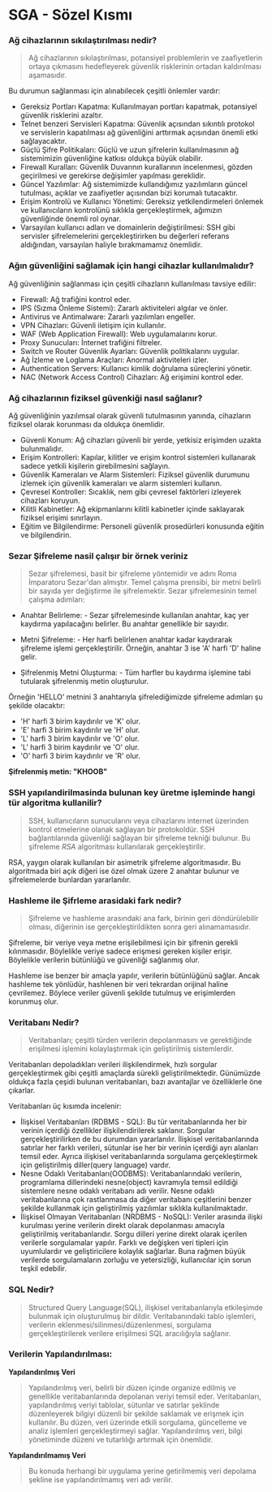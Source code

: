 # SGA - Sözel Kısmı

### Ağ cihazlarının sıkılaştırılması nedir?
> Ağ cihazlarının sıkılaştırılması, potansiyel problemlerin ve zaafiyetlerin ortaya çıkmasını hedefleyerek güvenlik risklerinin ortadan kaldırılması aşamasıdır.<br>


<super>Bu durumun sağlanması için alınabilecek çeşitli önlemler vardır:</super>
- Gereksiz Portları Kapatma:
  Kullanılmayan portları kapatmak, potansiyel güvenlik risklerini azaltır.
- Telnet benzeri Servisleri Kapatma:
  Güvenlik açısından sıkıntılı protokol ve servislerin kapatılması ağ güvenliğini arttırmak açısından önemli etki sağlayacaktır.
- Güçlü Şifre Politikaları:
  Güçlü ve uzun şifrelerin kullanılmasının ağ sistemimizin güvenliğine katkısı oldukça büyük olabilir.
- Firewall Kuralları:
  Güvenlik Duvarının kurallarının incelenmesi, gözden geçirilmesi ve gerekirse değişimler yapılması gereklidir.
- Güncel Yazılımlar:
  Ağ sistemimizde kullandığımız yazılımların güncel tutulması, açıklar ve zaafiyetler açısından bizi korumalı tutacaktır.
- Erişim Kontrolü ve Kullanıcı Yönetimi:
  Gereksiz yetkilendirmeleri önlemek ve kullanıcıların kontrolünü sıklıkla gerçekleştirmek, ağımızın güvenliğinde önemli rol oynar.
- Varsayılan kullanıcı adları ve domainlerin değiştirilmesi: 
  SSH gibi servisler şifrelemelerini gerçekleştirirken bu değerleri referans aldığından, varsayılan haliyle bırakmamamız önemlidir.
     
### Ağın güvenliğini sağlamak için hangi cihazlar kullanılmalıdır?
<super>Ağ güvenliğinin sağlanması için çeşitli cihazların kullanılması tavsiye edilir:</super>
- Firewall: Ağ trafiğini kontrol eder.
- IPS (Sızma Önleme Sistemi): Zararlı aktiviteleri algılar ve önler.
- Antivirus ve Antimalware: Zararlı yazılımları engeller.
- VPN Cihazları: Güvenli iletişim için kullanılır.
- WAF (Web Application Firewall): Web uygulamalarını korur.
- Proxy Sunucuları: İnternet trafiğini filtreler.
- Switch ve Router Güvenlik Ayarları: Güvenlik politikalarını uygular.
- Ağ İzleme ve Loglama Araçları: Anormal aktiviteleri izler.
- Authentication Servers: Kullanıcı kimlik doğrulama süreçlerini yönetir.
- NAC (Network Access Control) Cihazları: Ağ erişimini kontrol eder.

### Ağ cihazlarının fiziksel güvenkiği nasıl sağlanır?
<super>Ağ güvenliğinin yazılımsal olarak güvenli tutulmasının yanında, cihazların fiziksel olarak korunması da oldukça önemlidir.</super>
- Güvenli Konum: Ağ cihazları güvenli bir yerde, yetkisiz erişimden uzakta bulunmalıdır.
- Erişim Kontrolleri: Kapılar, kilitler ve erişim kontrol sistemleri kullanarak sadece yetkili kişilerin girebilmesini sağlayın.
- Güvenlik Kameraları ve Alarm Sistemleri: Fiziksel güvenlik durumunu izlemek için güvenlik kameraları ve alarm sistemleri kullanın.
- Çevresel Kontroller: Sıcaklık, nem gibi çevresel faktörleri izleyerek cihazları koruyun.
- Kilitli Kabinetler: Ağ ekipmanlarını kilitli kabinetler içinde saklayarak fiziksel erişimi sınırlayın.
- Eğitim ve Bilgilendirme: Personeli güvenlik prosedürleri konusunda eğitin ve bilgilendirin.
### Sezar Şifreleme nasil çalışır bir örnek veriniz 
> Sezar şifrelemesi, basit bir şifreleme yöntemidir ve adını Roma İmparatoru Sezar'dan almıştır. Temel çalışma prensibi, bir metni belirli bir sayıda yer değiştirme ile şifrelemektir.
<super>Sezar şifrelemesinin temel çalışma adımları:</super>
- Anahtar Belirleme:
        - Sezar şifrelemesinde kullanılan anahtar, kaç yer kaydırma yapılacağını belirler. Bu anahtar genellikle bir sayıdır.

- Metni Şifreleme:
        - Her harfi belirlenen anahtar kadar kaydırarak şifreleme işlemi gerçekleştirilir. Örneğin, anahtar 3 ise 'A' harfi 'D' haline gelir.

- Şifrelenmiş Metni Oluşturma:
        - Tüm harfler bu kaydırma işlemine tabi tutularak şifrelenmiş metin oluşturulur.

Örneğin 'HELLO' metnini 3 anahtarıyla şifrelediğimizde şifreleme adımları şu şekilde olacaktır:

- 'H' harfi 3 birim kaydırılır ve 'K' olur.
- 'E' harfi 3 birim kaydırılır ve 'H' olur.
- 'L' harfi 3 birim kaydırılır ve 'O' olur.
- 'L' harfi 3 birim kaydırılır ve 'O' olur.
- 'O' harfi 3 birim kaydırılır ve 'R' olur.

<strong>Şifrelenmiş metin: "KHOOB"</strong>

### SSH yapılandirilmasinda bulunan key üretme işleminde hangi tür algoritma kullanilir?
> SSH, kullanıcıların sunucularını veya cihazlarını internet üzerinden kontrol etmelerine olanak sağlayan bir protokoldür. SSH bağlantılarında güvenliği sağlayan bir şifreleme tekniği bulunur. Bu şifreleme *RSA* algoritması kullanılarak gerçekleştirilir.


RSA, yaygın olarak kullanılan bir asimetrik şifreleme algoritmasıdır. Bu algoritmada biri açık diğeri ise özel olmak üzere 2 anahtar bulunur ve şifrelemelerde bunlardan yararlanılır.
### Hashleme ile Şifrleme arasidaki fark nedir?
> Şifreleme ve hashleme arasındaki ana fark, birinin geri döndürülebilir olması, diğerinin ise gerçekleştirildikten sonra geri alınamamasıdır.


Şifreleme, bir veriye veya metne erişilebilmesi için bir şifrenin gerekli kılınmasıdır. Böylelikle veriye sadece erişmesi gereken kişiler erişir. Böylelikle verilerin bütünlüğü ve güvenliği sağlanmış olur.

Hashleme ise benzer bir amaçla yapılır, verilerin bütünlüğünü sağlar. Ancak hashleme tek yönlüdür, hashlenen bir veri tekrardan orijinal haline çevrilemez. Böylece veriler güvenli şekilde tutulmuş ve erişimlerden korunmuş olur.

### Veritabanı Nedir?
> Veritabanları; çeşitli türden verilerin depolanmasını ve gerektiğinde erişilmesi işlemini kolaylaştırmak için geliştirilmiş sistemlerdir.


Veritabanları depoladıkları verileri ilişkilendirmek, hızlı sorgular gerçekleştirmek gibi çeşitli amaçlarda sürekli geliştirilmektedir. Günümüzde oldukça fazla çeşidi bulunan veritabanları, bazı avantajlar ve özelliklerle öne çıkarlar. 

Veritabanları üç kısımda incelenir: 

- İlişkisel Veritabanları (RDBMS - SQL): Bu tür veritabanlarında her bir verinin içerdiği özellikler ilişkilendirilerek saklanır. Sorgular gerçekleştirilirken de bu durumdan yararlanılır. İlişkisel veritabanlarında satırlar her farklı verileri, sütunlar ise her bir verinin içerdiği ayrı alanları temsil eder. Ayrıca ilişkisel veritabanlarında sorgulama gerçekleştirmek için geliştirilmiş diller(query language) vardır.
- Nesne Odaklı Veritabanları(OODBMS): Veritabanlarındaki verilerin, programlama dillerindeki nesne(object) kavramıyla temsil edildiği sistemlere nesne odaklı veritabanı adı verilir. Nesne odaklı veritabanlarına çok rastlanmasa da diğer veritabanı çeşitlerini benzer şekilde kullanmak için geliştirilmiş yazılımlar sıklıkla kullanılmaktadır.
- İlişkisel Olmayan Veritabanları (NRDBMS - NoSQL): Veriler arasında ilişki kurulması yerine verilerin direkt olarak depolanması amacıyla geliştirilmiş veritabanlarıdır. Sorgu dilleri yerine direkt olarak içerilen verilerle sorgulamalar yapılır. Farklı ve değişken veri tipleri için uyumlulardır ve geliştiricilere kolaylık sağlarlar. Buna rağmen büyük verilerde sorgulamaların zorluğu ve yetersizliği, kullanıcılar için sorun teşkil edebilir. 

### SQL Nedir?
> Structured Query Language(SQL), ilişkisel veritabanlarıyla etkileşimde bulunmak için oluşturulmuş bir dildir. Veritabanındaki tablo işlemleri, verilerin eklenmesi/silinmesi/düzenlenmesi, sorgulama gerçekleştirilerek verilere erişilmesi SQL aracılığıyla sağlanır.
### Verilerin Yapılandırılması:

<strong>Yapılandırılmış Veri</strong>
> Yapılandırılmış veri, belirli bir düzen içinde organize edilmiş ve genellikle veritabanlarında depolanan veriyi temsil eder. Veritabanları, yapılandırılmış veriyi tablolar, sütunlar ve satırlar şeklinde düzenleyerek bilgiyi düzenli bir şekilde saklamak ve erişmek için kullanılır. Bu düzen, veri üzerinde etkili sorgulama, güncelleme ve analiz işlemleri gerçekleştirmeyi sağlar. Yapılandırılmış veri, bilgi yönetiminde düzeni ve tutarlılığı artırmak için önemlidir.



<strong>Yapılandırılmamış Veri</strong>
> Bu konuda herhangi bir uygulama yerine getirilmemiş veri depolama şekline ise yapılandırılmamış veri adı verilir.
